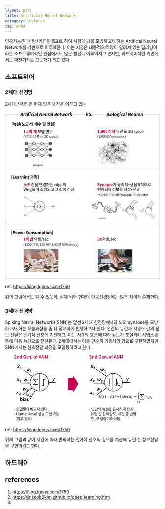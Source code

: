 ```yaml
---
layout: post
title: Artificial Neural Network
category: Lectures
tag: ANNs
---
```


인공지능은 "사람처럼"을 목표로 하여 사람의 뇌를 모방하고자 하는 Artificial Neural Network를 기반으로 이루어진다. 이는 지금은 대중적으로 많이 알려져 있는 딥러닝이라는 소프트웨어적인 관점에서도 많은 발전이 이루어지고 있지만, 하드웨어적인 측면에서도 마찬가지로 고도화가 되고 있다. 

## 소프트웨어

### 2세대 신경망

2세대 신경망은 현재 많은 발전을 이루고 있는 

<img src='./imgs/ann2.jfif'>

ref: https://blog.lgcns.com/1750


위의 그림에서도 알 수 있듯이, 실제 뇌와 현재의 인공신경망에는 많은 차이가 존재한다. 

### 3세대 신경망

Spiking Neural Networks(SNN)는 앞선 2세대 신경망에서의 뇌의 synapse를 모방하고자 하는 학습과정을 좀 더 정교하게 반영하고자 한다. 인간의 뉴런과 시냅스 간의 정보 전달은 전기적 신호에 기반하고, 이는 시간의 흐름에 따라 강도가 조절되며 시냅스를 통해 다음 뉴런으로 전달된다. 2세대에서는 이를 단순히 가중치의 합으로 구현하였지만, SNN에서는 신호전달 과정을 모델링하려고 한다. 

<img src='./imgs/ann3.jfif'>

ref: https://blog.lgcns.com/1750

위의 그림과 같이 시간에 따라 변화하는 전기적 신호의 강도를 계산해 뉴런 간 정보전달을 구현하려고 한다. 


## 하드웨어


## references
1. https://blog.lgcns.com/1750
2. https://jinseob2kim.github.io/deep_learning.html
3. 